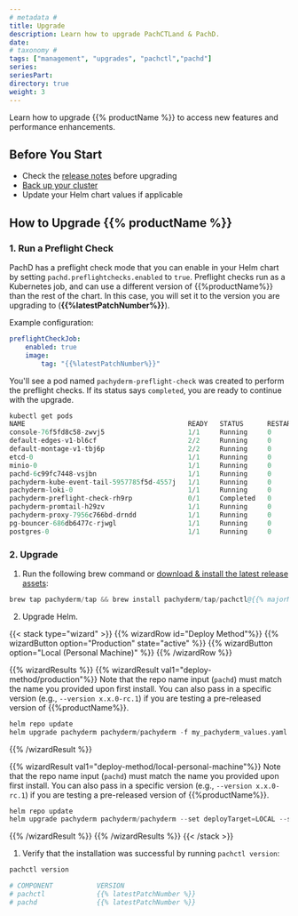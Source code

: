 ```yaml
---
# metadata # 
title: Upgrade
description: Learn how to upgrade PachCTLand & PachD. 
date: 
# taxonomy #
tags: ["management", "upgrades", "pachctl","pachd"]
series:
seriesPart:
directory: true
weight: 3
---
```


Learn how to upgrade {{% productName %}} to access new features and performance enhancements.

## Before You Start 

- Check the [release notes](/changelog) before upgrading
- [Back up your cluster](/{{%release%}}/manage/backup-restore/) 
- Update your Helm chart values if applicable

## How to Upgrade {{% productName %}} 

### 1. Run a Preflight Check

PachD has a preflight check mode that you can enable in your Helm chart by setting `pachd.preflightchecks.enabled` to `true`. Preflight checks run as a Kubernetes job, and can use a different version of {{%productName%}} than the rest of the chart. In this case, you will set it to the version you are upgrading to (**{{%latestPatchNumber%}}**).

Example configuration:

```yaml
preflightCheckJob:
    enabled: true
    image:
        tag: "{{%latestPatchNumber%}}"
```

You'll see a pod named `pachyderm-preflight-check` was created to perform the preflight checks. If its status says `completed`, you are ready to continue with the upgrade.

```s
kubectl get pods
NAME                                         READY   STATUS      RESTARTS   AGE
console-76f5fd8c58-zwvj5                     1/1     Running     0          13m
default-edges-v1-bl6cf                       2/2     Running     0          12m
default-montage-v1-tbj6p                     2/2     Running     0          12m
etcd-0                                       1/1     Running     0          13m
minio-0                                      1/1     Running     0          14m
pachd-6c99fc7448-vsjbn                       1/1     Running     0          13m
pachyderm-kube-event-tail-5957785f5d-4557j   1/1     Running     0          13m
pachyderm-loki-0                             1/1     Running     0          13m
pachyderm-preflight-check-rh9rp              0/1     Completed   0          13m
pachyderm-promtail-h29zv                     1/1     Running     0          13m
pachyderm-proxy-7956c766bd-drndd             1/1     Running     0          13m
pg-bouncer-686db6477c-rjwgl                  1/1     Running     0          13m
postgres-0                                   1/1     Running     0          13m
```

### 2. Upgrade

1. Run the following brew command or [download & install the latest release assets](https://github.com/pachyderm/pachyderm/releases/latest):
```s  
brew tap pachyderm/tap && brew install pachyderm/tap/pachctl@{{% majorMinorNumber %}}  
```  
2. Upgrade Helm.

{{< stack type="wizard" >}}
{{% wizardRow id="Deploy Method"%}}
{{% wizardButton option="Production" state="active" %}}
{{% wizardButton option="Local (Personal Machine)" %}} 
{{% /wizardRow %}}

{{% wizardResults %}} 
{{% wizardResult val1="deploy-method/production"%}}
Note that the repo name input (`pachd`) must match the name you provided upon first install.
You can also pass in a specific version (e.g., `--version x.x.0-rc.1`) if you are testing a pre-released version of {{%productName%}}.

```s
helm repo update
helm upgrade pachyderm pachyderm/pachyderm -f my_pachyderm_values.yaml  --set proxy.enabled=true --set proxy.service.type=LoadBalancer 
```
{{% /wizardResult %}}

{{% wizardResult val1="deploy-method/local-personal-machine"%}}
Note that the repo name input (`pachd`) must match the name you provided upon first install. You can also pass in a specific version (e.g., `--version x.x.0-rc.1`) if you are testing a pre-released version of {{%productName%}}.

```s
helm repo update
helm upgrade pachyderm pachyderm/pachyderm --set deployTarget=LOCAL --set proxy.enabled=true --set proxy.service.type=LoadBalancer 
```
{{% /wizardResult %}} 
{{% /wizardResults %}} 
{{< /stack >}}

1. Verify that the installation was successful by running `pachctl version`:  
  
```s  
pachctl version 

# COMPONENT           VERSION  
# pachctl             {{% latestPatchNumber %}} 
# pachd               {{% latestPatchNumber %}} 
```  